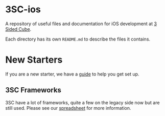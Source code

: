 # 3SC-ios

A repository of useful files and documentation for iOS development at [3 Sided Cube](https://3sidedcube.com/).

Each directory has its own `README.md` to describe the files it contains.

# New Starters

If you are a new starter, we have a [guide](https://github.com/3sidedcube/3SC-ios/blob/develop/new-starters.md) to help you get set up.

## 3SC Frameworks

3SC have a lot of frameworks, quite a few on the legacy side now but are still used.
Please see our [spreadsheet](https://docs.google.com/spreadsheets/d/1AFjO2I5mCMWy0cxjtfg8fjrKe3xuzMvJQeaeFe6idfM/edit?usp=sharing) for more information.
